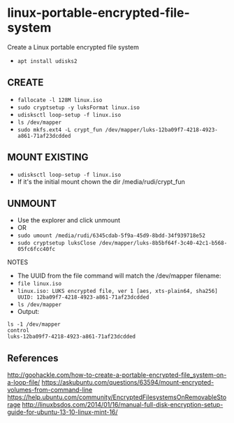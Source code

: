 # linux-portable-encrypted-file-system

Create a Linux portable encrypted file system

- `apt install udisks2`

## CREATE

- `fallocate -l 128M linux.iso`
- `sudo cryptsetup -y luksFormat linux.iso`
- `udisksctl loop-setup -f linux.iso`
- `ls /dev/mapper`
- `sudo mkfs.ext4 -L crypt_fun /dev/mapper/luks-12ba09f7-4218-4923-a861-71af23dcdded`

## MOUNT EXISTING

- `udisksctl loop-setup -f linux.iso`
- If it's the initial mount chown the dir /media/rudi/crypt_fun

## UNMOUNT

- Use the explorer and click unmount
- OR
- `sudo umount /media/rudi/6345cdab-5f9a-45d9-8bdd-34f939718e52`
- `sudo cryptsetup luksClose /dev/mapper/luks-8b5bf64f-3c40-42c1-b568-05fc6fcc40fc`

NOTES

- The UUID from the file command will match the /dev/mapper filename:
- `file linux.iso`
- `linux.iso: LUKS encrypted file, ver 1 [aes, xts-plain64, sha256] UUID: 12ba09f7-4218-4923-a861-71af23dcdded`
- `ls /dev/mapper`
- Output:

```
ls -1 /dev/mapper
control
luks-12ba09f7-4218-4923-a861-71af23dcdded
```

## References

http://goohackle.com/how-to-create-a-portable-encrypted-file_system-on-a-loop-file/
https://askubuntu.com/questions/63594/mount-encrypted-volumes-from-command-line
https://help.ubuntu.com/community/EncryptedFilesystemsOnRemovableStorage
http://linuxbsdos.com/2014/01/16/manual-full-disk-encryption-setup-guide-for-ubuntu-13-10-linux-mint-16/
